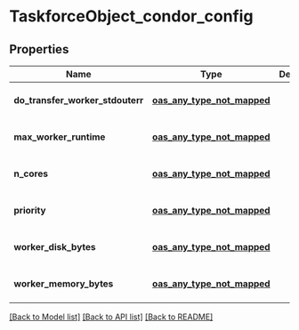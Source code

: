 # TaskforceObject_condor_config
## Properties

| Name | Type | Description | Notes |
|------------ | ------------- | ------------- | -------------|
| **do\_transfer\_worker\_stdouterr** | [**oas_any_type_not_mapped**](.md) |  | [optional] [default to null] |
| **max\_worker\_runtime** | [**oas_any_type_not_mapped**](.md) |  | [optional] [default to null] |
| **n\_cores** | [**oas_any_type_not_mapped**](.md) |  | [optional] [default to null] |
| **priority** | [**oas_any_type_not_mapped**](.md) |  | [optional] [default to null] |
| **worker\_disk\_bytes** | [**oas_any_type_not_mapped**](.md) |  | [optional] [default to null] |
| **worker\_memory\_bytes** | [**oas_any_type_not_mapped**](.md) |  | [optional] [default to null] |

[[Back to Model list]](../README.md#documentation-for-models) [[Back to API list]](../README.md#documentation-for-api-endpoints) [[Back to README]](../README.md)

